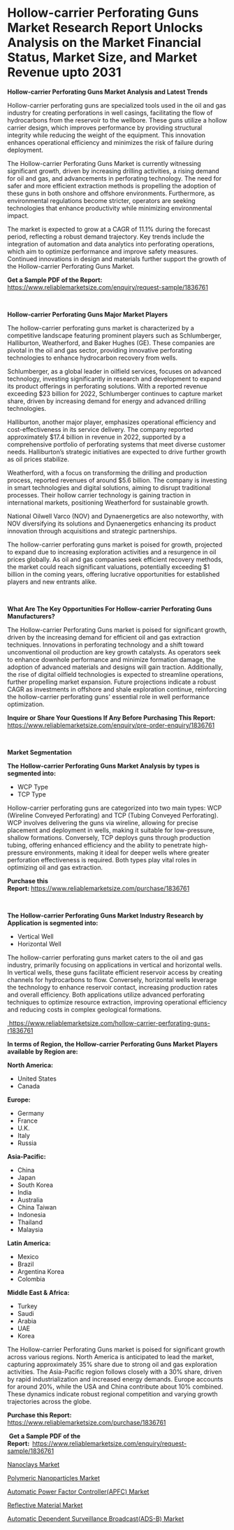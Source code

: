 <p><h1>Hollow-carrier Perforating Guns Market Research Report Unlocks Analysis on the Market Financial Status, Market Size, and Market Revenue upto 2031</h1></p><p><strong>Hollow-carrier Perforating Guns Market Analysis and Latest Trends</strong></p>
<p><p>Hollow-carrier perforating guns are specialized tools used in the oil and gas industry for creating perforations in well casings, facilitating the flow of hydrocarbons from the reservoir to the wellbore. These guns utilize a hollow carrier design, which improves performance by providing structural integrity while reducing the weight of the equipment. This innovation enhances operational efficiency and minimizes the risk of failure during deployment.</p><p>The Hollow-carrier Perforating Guns Market is currently witnessing significant growth, driven by increasing drilling activities, a rising demand for oil and gas, and advancements in perforating technology. The need for safer and more efficient extraction methods is propelling the adoption of these guns in both onshore and offshore environments. Furthermore, as environmental regulations become stricter, operators are seeking technologies that enhance productivity while minimizing environmental impact.</p><p>The market is expected to grow at a CAGR of 11.1% during the forecast period, reflecting a robust demand trajectory. Key trends include the integration of automation and data analytics into perforating operations, which aim to optimize performance and improve safety measures. Continued innovations in design and materials further support the growth of the Hollow-carrier Perforating Guns Market.</p></p>
<p><strong>Get a Sample PDF of the Report:&nbsp;</strong> <a href="https://www.reliablemarketsize.com/enquiry/request-sample/1836761?utm_campaign=1464&utm_medium=2&utm_source=Github&utm_content=ia&utm_term=16102024&utm_id=hollow-carrier-perforating-guns">https://www.reliablemarketsize.com/enquiry/request-sample/1836761</a></p>
<p>&nbsp;</p>
<p><strong>Hollow-carrier Perforating Guns Major Market Players</strong></p>
<p><p>The hollow-carrier perforating guns market is characterized by a competitive landscape featuring prominent players such as Schlumberger, Halliburton, Weatherford, and Baker Hughes (GE). These companies are pivotal in the oil and gas sector, providing innovative perforating technologies to enhance hydrocarbon recovery from wells.</p><p>Schlumberger, as a global leader in oilfield services, focuses on advanced technology, investing significantly in research and development to expand its product offerings in perforating solutions. With a reported revenue exceeding $23 billion for 2022, Schlumberger continues to capture market share, driven by increasing demand for energy and advanced drilling technologies.</p><p>Halliburton, another major player, emphasizes operational efficiency and cost-effectiveness in its service delivery. The company reported approximately $17.4 billion in revenue in 2022, supported by a comprehensive portfolio of perforating systems that meet diverse customer needs. Halliburton’s strategic initiatives are expected to drive further growth as oil prices stabilize.</p><p>Weatherford, with a focus on transforming the drilling and production process, reported revenues of around $5.6 billion. The company is investing in smart technologies and digital solutions, aiming to disrupt traditional processes. Their hollow carrier technology is gaining traction in international markets, positioning Weatherford for sustainable growth.</p><p>National Oilwell Varco (NOV) and Dynaenergetics are also noteworthy, with NOV diversifying its solutions and Dynaenergetics enhancing its product innovation through acquisitions and strategic partnerships.</p><p>The hollow-carrier perforating guns market is poised for growth, projected to expand due to increasing exploration activities and a resurgence in oil prices globally. As oil and gas companies seek efficient recovery methods, the market could reach significant valuations, potentially exceeding $1 billion in the coming years, offering lucrative opportunities for established players and new entrants alike.</p></p>
<p>&nbsp;</p>
<p><strong>What Are The Key Opportunities For Hollow-carrier Perforating Guns Manufacturers?</strong></p>
<p><p>The Hollow-carrier Perforating Guns market is poised for significant growth, driven by the increasing demand for efficient oil and gas extraction techniques. Innovations in perforating technology and a shift toward unconventional oil production are key growth catalysts. As operators seek to enhance downhole performance and minimize formation damage, the adoption of advanced materials and designs will gain traction. Additionally, the rise of digital oilfield technologies is expected to streamline operations, further propelling market expansion. Future projections indicate a robust CAGR as investments in offshore and shale exploration continue, reinforcing the hollow-carrier perforating guns' essential role in well performance optimization.</p></p>
<p><strong>Inquire or Share Your Questions If Any Before Purchasing This Report:</strong> <a href="https://www.reliablemarketsize.com/enquiry/pre-order-enquiry/1836761?utm_campaign=1464&utm_medium=2&utm_source=Github&utm_content=ia&utm_term=16102024&utm_id=hollow-carrier-perforating-guns">https://www.reliablemarketsize.com/enquiry/pre-order-enquiry/1836761</a></p>
<p>&nbsp;</p>
<p><strong>Market Segmentation</strong></p>
<p><strong>The Hollow-carrier Perforating Guns Market Analysis by types is segmented into:</strong></p>
<p><ul><li>WCP Type</li><li>TCP Type</li></ul></p>
<p><p>Hollow-carrier perforating guns are categorized into two main types: WCP (Wireline Conveyed Perforating) and TCP (Tubing Conveyed Perforating). WCP involves delivering the guns via wireline, allowing for precise placement and deployment in wells, making it suitable for low-pressure, shallow formations. Conversely, TCP deploys guns through production tubing, offering enhanced efficiency and the ability to penetrate high-pressure environments, making it ideal for deeper wells where greater perforation effectiveness is required. Both types play vital roles in optimizing oil and gas extraction.</p></p>
<p><strong>Purchase this Report:&nbsp;</strong><a href="https://www.reliablemarketsize.com/purchase/1836761?utm_campaign=1464&utm_medium=2&utm_source=Github&utm_content=ia&utm_term=16102024&utm_id=hollow-carrier-perforating-guns">https://www.reliablemarketsize.com/purchase/1836761</a></p>
<p>&nbsp;</p>
<p><strong>The Hollow-carrier Perforating Guns Market Industry Research by Application is segmented into:</strong></p>
<p><ul><li>Vertical Well</li><li>Horizontal Well</li></ul></p>
<p><p>The hollow-carrier perforating guns market caters to the oil and gas industry, primarily focusing on applications in vertical and horizontal wells. In vertical wells, these guns facilitate efficient reservoir access by creating channels for hydrocarbons to flow. Conversely, horizontal wells leverage the technology to enhance reservoir contact, increasing production rates and overall efficiency. Both applications utilize advanced perforating techniques to optimize resource extraction, improving operational efficiency and reducing costs in complex geological formations.</p></p>
<p><a href="https://www.reliablemarketsize.com/hollow-carrier-perforating-guns-r1836761?utm_campaign=1464&utm_medium=2&utm_source=Github&utm_content=ia&utm_term=16102024&utm_id=hollow-carrier-perforating-guns">&nbsp;https://www.reliablemarketsize.com/hollow-carrier-perforating-guns-r1836761</a></p>
<p><strong>In terms of Region, the Hollow-carrier Perforating Guns Market Players available by Region are:</strong></p>
<p>
    <p> <strong> North America: </strong>
        <ul>
            <li>United States</li>
            <li>Canada</li>
        </ul>
        </p> 
    <p> <strong> Europe: </strong>
        <ul>
            <li>Germany</li>
            <li>France</li>
            <li>U.K.</li>
            <li>Italy</li>
            <li>Russia</li>
        </ul>
        </p> 
    <p> <strong> Asia-Pacific: </strong>
        <ul>
            <li>China</li>
            <li>Japan</li>
            <li>South Korea</li>
            <li>India</li>
            <li>Australia</li>
            <li>China Taiwan</li>
            <li>Indonesia</li>
            <li>Thailand</li>
            <li>Malaysia</li>
        </ul>
        </p> 
    <p> <strong> Latin America: </strong>
        <ul>
            <li>Mexico</li>
            <li>Brazil</li>
            <li>Argentina Korea</li>
            <li>Colombia</li>
        </ul>
        </p> 
    <p> <strong> Middle East & Africa: </strong>
        <ul>
            <li>Turkey</li>
            <li>Saudi</li>
            <li>Arabia</li>
            <li>UAE</li>
            <li>Korea</li>
        </ul>
    </p>
    </p>
<p><p>The Hollow-carrier Perforating Guns market is poised for significant growth across various regions. North America is anticipated to lead the market, capturing approximately 35% share due to strong oil and gas exploration activities. The Asia-Pacific region follows closely with a 30% share, driven by rapid industrialization and increased energy demands. Europe accounts for around 20%, while the USA and China contribute about 10% combined. These dynamics indicate robust regional competition and varying growth trajectories across the globe.</p></p>
<p><strong>Purchase this Report: </strong><a href="https://www.reliablemarketsize.com/purchase/1836761?utm_campaign=1464&utm_medium=2&utm_source=Github&utm_content=ia&utm_term=16102024&utm_id=hollow-carrier-perforating-guns">https://www.reliablemarketsize.com/purchase/1836761</a></p>
<p>&nbsp;<strong>Get a Sample PDF of the Report:&nbsp;&nbsp;</strong><a href="https://www.reliablemarketsize.com/enquiry/request-sample/1836761?utm_campaign=1464&utm_medium=2&utm_source=Github&utm_content=ia&utm_term=16102024&utm_id=hollow-carrier-perforating-guns">https://www.reliablemarketsize.com/enquiry/request-sample/1836761</a></p>
<p><strong></strong></p>
<p><p><a href="https://www.linkedin.com/pulse/nanoclays-industry-insights-report-analyzing-market-trends-applications-5zvoe?utm_campaign=1464&utm_medium=2&utm_source=Github&utm_content=ia&utm_term=16102024&utm_id=hollow-carrier-perforating-guns">Nanoclays Market</a></p><p><a href="https://www.linkedin.com/pulse/global-polymeric-nanoparticles-market-size-trends-analysis-regional-rx0re?utm_campaign=1464&utm_medium=2&utm_source=Github&utm_content=ia&utm_term=16102024&utm_id=hollow-carrier-perforating-guns">Polymeric Nanoparticles Market</a></p><p><a href="https://github.com/danielpfuprb/Market-Research-Report-List-1/blob/main/automatic-power-factor-controllerapfc-market.md?utm_campaign=1464&utm_medium=2&utm_source=Github&utm_content=ia&utm_term=16102024&utm_id=hollow-carrier-perforating-guns">Automatic Power Factor Controller(APFC) Market</a></p><p><a href="https://www.linkedin.com/pulse/market-leaders-laggards-global-reflective-material-trends-forecast-smqre?utm_campaign=1464&utm_medium=2&utm_source=Github&utm_content=ia&utm_term=16102024&utm_id=hollow-carrier-perforating-guns">Reflective Material Market</a></p><p><a href="https://github.com/caylabradq/Market-Research-Report-List-1/blob/main/automatic-dependent-surveillance-broadcastads-b-market.md?utm_campaign=1464&utm_medium=2&utm_source=Github&utm_content=ia&utm_term=16102024&utm_id=hollow-carrier-perforating-guns">Automatic Dependent Surveillance Broadcast(ADS-B) Market</a></p></p>